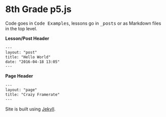 # 8th Grade p5.js

Code goes in <kbd>Code Examples</kbd>, lessons go in <kbd>_posts</kbd> or as Markdown files in the top level. 

**Lesson/Post Header**
```html
---
layout: "post"
title: "Hello World"
date: "2016-04-18 13:05"
---
```

**Page Header**
```html
---
layout: "page"
title: "Crazy Framerate"
---
```

Site is built using [Jekyll](https://jekyllrb.com/).
